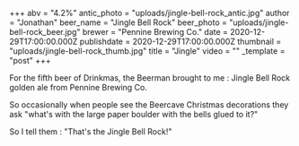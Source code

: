 +++
abv = "4.2%"
antic_photo = "uploads/jingle-bell-rock_antic.jpg"
author = "Jonathan"
beer_name = "Jingle Bell Rock"
beer_photo = "uploads/jingle-bell-rock_beer.jpg"
brewer = "Pennine Brewing Co."
date = 2020-12-29T17:00:00.000Z
publishdate = 2020-12-29T17:00:00.000Z
thumbnail = "uploads/jingle-bell-rock_thumb.jpg"
title = "Jingle"
video = ""
_template = "post"
+++

For the fifth beer of Drinkmas, the Beerman brought to me : Jingle Bell Rock golden ale from Pennine Brewing Co.

So occasionally when people see the Beercave Christmas decorations they ask "what's with the large paper boulder with the bells glued to it?"

So I tell them : "That's the Jingle Bell Rock!"
